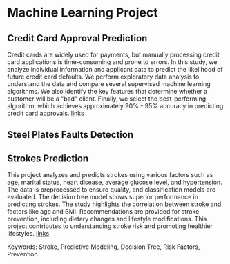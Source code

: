 # Machine Learning Project

## Credit Card Approval Prediction

Credit cards are widely used for payments, but manually processing credit card applications is time-consuming and prone to errors. In this study, we analyze individual information and applicant data to predict the likelihood of future credit card defaults. We perform exploratory data analysis to understand the data and compare several supervised machine learning algorithms. We also identify the key features that determine whether a customer will be a "bad" client. Finally, we select the best-performing algorithm, which achieves approximately 90% - 95% accuracy in predicting credit card approvals. [links](https://github.com/Sapphire0628/Machine-Learning-Project/tree/79c17caeedd7a713fe12f8d2a3cd2b080569ba38/Credit%20Card%20Approval%20Prediction)

## Steel Plates Faults Detection

## Strokes Prediction
This project analyzes and predicts strokes using various factors such as age, marital status, heart disease, average glucose level, and hypertension. The data is preprocessed to ensure quality, and classification models are evaluated. The decision tree model shows superior performance in predicting strokes. The study highlights the correlation between stroke and factors like age and BMI. Recommendations are provided for stroke prevention, including dietary changes and lifestyle modifications. This project contributes to understanding stroke risk and promoting healthier lifestyles. [links](https://github.com/Sapphire0628/Machine-Learning-Project/blob/main/Strokes%20Prediction/README.md)


Keywords: Stroke, Predictive Modeling, Decision Tree, Risk Factors, Prevention.

